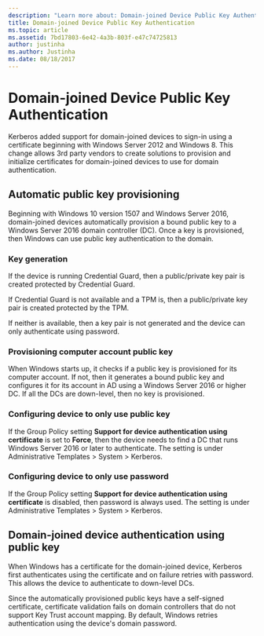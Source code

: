 ```yaml
---
description: "Learn more about: Domain-joined Device Public Key Authentication"
title: Domain-joined Device Public Key Authentication
ms.topic: article
ms.assetid: 7bd17803-6e42-4a3b-803f-e47c74725813
author: justinha
ms.author: Justinha
ms.date: 08/18/2017
---
```


# Domain-joined Device Public Key Authentication

>

Kerberos added support for domain-joined devices to sign-in using a certificate beginning with Windows Server 2012 and Windows 8. This change allows 3rd party vendors to create solutions to provision and initialize certificates for domain-joined devices to use for domain authentication.

## Automatic public key provisioning

Beginning with Windows 10 version 1507 and Windows Server 2016, domain-joined devices automatically provision a bound public key to a Windows Server 2016 domain controller (DC). Once a key is provisioned, then Windows can use public key authentication to the domain.

### Key generation
If the device is running Credential Guard, then a public/private key pair is created protected by Credential Guard.

If Credential Guard is not available and a TPM is, then a public/private key pair is created protected by the TPM.

If neither is available, then a key pair is not generated and the device can only authenticate using password.

### Provisioning computer account public key
When Windows starts up, it checks if a public key is provisioned for its computer account. If not, then it generates a bound public key and configures it for its account in AD using a Windows Server 2016 or higher DC. If all the DCs are down-level, then no key is provisioned.

### Configuring device to only use public key
If the Group Policy setting **Support for device authentication using certificate** is set to **Force**, then the device needs to find a DC that runs Windows Server 2016 or later to authenticate. The setting is under Administrative Templates > System > Kerberos.

### Configuring device to only use password
If the Group Policy setting **Support for device authentication using certificate** is disabled, then password is always used. The setting is under Administrative Templates > System > Kerberos.

## Domain-joined device authentication using public key
When Windows has a certificate for the domain-joined device, Kerberos first authenticates using the certificate and on failure retries with password. This allows the device to authenticate to down-level DCs.

Since the automatically provisioned public keys have a self-signed certificate, certificate validation fails on domain controllers that do not support Key Trust account mapping. By default, Windows retries authentication using the device's domain password.


